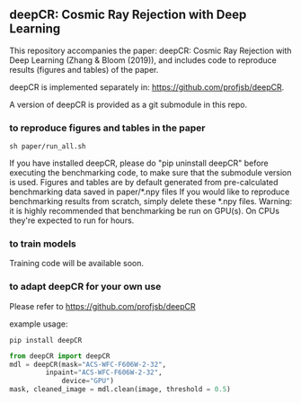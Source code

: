 ## deepCR: Cosmic Ray Rejection with Deep Learning

This repository accompanies the paper: deepCR: Cosmic Ray Rejection with Deep Learning (Zhang & Bloom (2019)), and includes code to reproduce results (figures and tables) of the paper.

deepCR is implemented separately in: https://github.com/profjsb/deepCR.

A version of deepCR is provided as a git submodule in this repo.

### to reproduce figures and tables in the paper

```
sh paper/run_all.sh
```
If you have installed deepCR, please do "pip uninstall deepCR" before executing the benchmarking code, to make sure that the submodule version is used.
Figures and tables are by default generated from pre-calculated benchmarking data saved in paper/*.npy files
If you would like to reproduce benchmarking results from scratch, simply delete these *.npy files.
Warning: it is highly recommended that benchmarking be run on GPU(s). On CPUs they're expected to run for hours.

### to train models

Training code will be available soon.

### to adapt deepCR for your own use

Please refer to https://github.com/profjsb/deepCR

example usage:
```
pip install deepCR
```
```python
from deepCR import deepCR
mdl = deepCR(mask="ACS-WFC-F606W-2-32",
	     inpaint="ACS-WFC-F606W-2-32",
             device="GPU")
mask, cleaned_image = mdl.clean(image, threshold = 0.5)
```